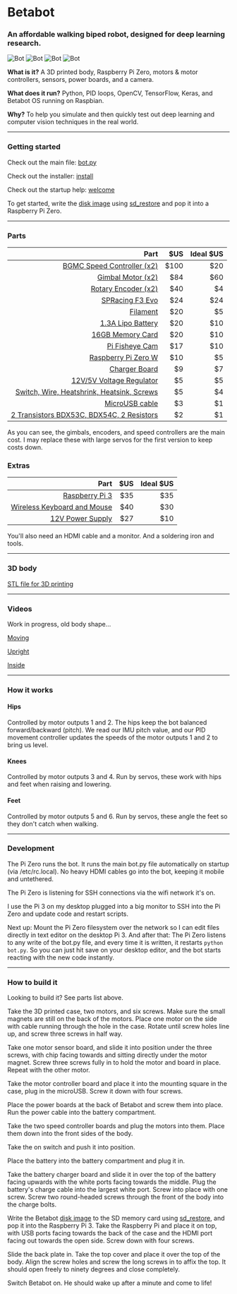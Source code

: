 # **Betabot**

### An affordable walking biped robot, designed for deep learning research.

![Bot](docs/bot4.png)
![Bot](docs/bot2.png)
![Bot](docs/bot.png)
![Bot](docs/bot3.png)

**What is it?**
A 3D printed body, Raspberry Pi Zero, motors & motor controllers, sensors, power boards, and a camera.

**What does it run?**
Python, PID loops, OpenCV, TensorFlow, Keras, and Betabot OS running on Raspbian.

**Why?**
To help you simulate and then quickly test out deep learning and computer vision techniques in the real world.


---
### Getting started

Check out the main file: [bot.py](source/bot.py)

Check out the installer: [install](install/install)

Check out the startup help: [welcome](scripts/welcome)

To get started, write the [disk image](coming_soon) using [sd_restore](scripts/sd_restore) and pop it into a Raspberry Pi Zero.

---

### Parts

| Part | $US | Ideal $US |
|--:|--:|--:|
|[BGMC Speed Controller (x2)](http://www.rovertec.com/products-bgmc2.html)| $100 | $20 |
|[Gimbal Motor (x2)](https://hobbyking.com/en_us/turnigy-hd-5208-brushless-gimbal-motor-bldc.html)| $84 | $60 |
|[Rotary Encoder (x2)](http://au.mouser.com/Search/ProductDetail.aspx?qs=Rt6VE0PE%2fOduJIB%252bRfeBZQ%3d%3d)| $40 | $4
|[SPRacing F3 Evo](https://www.banggood.com/F3-EVO-Cleanflight-10DOF-Flight-Controller-Oem-Version-for-Multirotor-Racing-with-4G-MicroSD-p-1064058.html)| $24 | $24
|[Filament](https://hobbyking.com/en_us/esun-3d-printer-filament-gold-1-75mm-pla-1kg-roll.html)| $20 | $5
|[1.3A Lipo Battery](https://hobbyking.com/en_us/graphene-1300mah-4s-45c-w-xt60.html)| $20 | $10
|[16GB Memory Card](https://www.adafruit.com/product/2693)| $20 | $10
|[Pi Fisheye Cam](https://www.aliexpress.com/store/product/Raspberry-Pi-wide-angle-fish-eye-camera-module-5-megapixel-160-degree-lens/1181118_32305170854.html)| $17 | $10
|[Raspberry Pi Zero W]()| $10 | $5 |
|[Charger Board](https://hobbyking.com/en_us/hobbykingr-dc-4s-balance-charger-cell-checker-30w-2s-4s.html)| $9 | $7
|[12V/5V Voltage Regulator](https://www.banggood.com/Matek-Mini-Power-Hub-Power-Distribution-Board-With-BEC-5V-And-12V-For-FPV-Multicopter-p-1005549.html)| $5 | $5
|[Switch, Wire, Heatshrink, Heatsink, Screws]()| $5 | $4
|[MicroUSB cable](https://www.adafruit.com/product/898)| $3 | $1
|[2 Transistors BDX53C, BDX54C, 2 Resistors]()| $2 | $1

As you can see, the gimbals, encoders, and speed controllers are the main cost. I may replace these with large servos for the first version to keep costs down.

### **Extras**

| Part | $US | Ideal $US |
|--:|--:|--:|
|[Raspberry Pi 3](https://www.adafruit.com/product/3055)| $35 | $35 |
|[Wireless Keyboard and Mouse](https://www.logitech.com/en-au/product/wireless-combo-mk220)| $40 | $30 |
|[12V Power Supply](https://hobbyking.com/en_us/ac-dc-adapter-12v-8a-mini-fabrikator-indiv-power-supply-big-power-8-in-1.html)| $27 | $10


You'll also need an HDMI cable and a monitor. And a soldering iron and tools.



---

### 3D body

[STL file for 3D printing](3d_models/betabot.stl)

---

### Videos

Work in progress, old body shape...

[Moving](https://www.instagram.com/p/BSNbtOvhLsf/)

[Upright](https://twitter.com/TomPJacobs/status/848138218755170305)

[Inside](https://twitter.com/TomPJacobs/status/848136720797192192)

---

### How it works

#### Hips

Controlled by motor outputs 1 and 2. The hips keep the bot balanced forward/backward (pitch). We read our IMU pitch value, and our PID movement controller updates the speeds of the motor outputs 1 and 2 to bring us level.

#### Knees

Controlled by motor outputs 3 and 4. Run by servos, these work with hips and feet when raising and lowering.

#### Feet

Controlled by motor outputs 5 and 6. Run by servos, these angle the feet so they don't catch when walking.


---
### Development

The Pi Zero runs the bot. It runs the main bot.py file automatically on startup (via /etc/rc.local). No heavy HDMI cables go into the bot, keeping it mobile and untethered.

The Pi Zero is listening for SSH connections via the wifi network it's on.

I use the Pi 3 on my desktop plugged into a big monitor to SSH into the Pi Zero and update code and restart scripts.

Next up: Mount the Pi Zero filesystem over the network so I can edit files directly in text editor on the desktop Pi 3. 
And after that: The Pi Zero listens to any write of the bot.py file, and every time it is written, it restarts `python bot.py`. So you can just hit save on your desktop editor, and the bot starts reacting with the new code instantly.


---
### How to build it

Looking to build it? See parts list above.

Take the 3D printed case, two motors, and six screws. Make sure the small magnets are still on the back of the motors. Place one motor on the side with cable running through the hole in the case. Rotate until screw holes line up, and screw three screws in half way.

Take one motor sensor board, and slide it into position under the three screws, with chip facing towards and sitting directly under the motor magnet. Screw three screws fully in to hold the motor and board in place. Repeat with the other motor.

Take the motor controller board and place it into the mounting square in the case, plug in the microUSB. Screw it down with four screws.

Place the power boards at the back of Betabot and screw them into place. Run the power cable into the battery compartment.

Take the two speed controller boards and plug the motors into them. Place them down into the front sides of the body.

Take the on switch and push it into position.

Place the battery into the battery compartment and plug it in. 

Take the battery charger board and slide it in over the top of the battery facing upwards with the white ports facing towards the middle. Plug the battery's charge cable into the largest white port. Screw into place with one screw. Screw two round-headed screws through the front of the body into the charge bolts.

Write the Betabot [disk image](coming_soon) to the SD memory card using [sd_restore](scripts/sd_restore), and pop it into the Raspberry Pi 3. Take the Raspberry Pi and place it on top, with USB ports facing towards the back of the case and the HDMI port facing out towards the open side. Screw down with four screws. 

Slide the back plate in. Take the top cover and place it over the top of the body. Align the screw holes and screw the long screws in to affix the top. It should open freely to ninety degrees and close completely.

Switch Betabot on. He should wake up after a minute and come to life!

